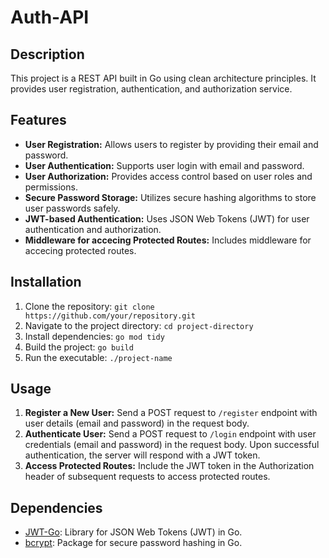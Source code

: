 # Auth-API

## Description
This project is a REST API built in Go using clean architecture principles. It provides user registration, authentication, and authorization service.

## Features
- **User Registration:** Allows users to register by providing their email and password.
- **User Authentication:** Supports user login with email and password.
- **User Authorization:** Provides access control based on user roles and permissions.
- **Secure Password Storage:** Utilizes secure hashing algorithms to store user passwords safely.
- **JWT-based Authentication:** Uses JSON Web Tokens (JWT) for user authentication and authorization.
- **Middleware for accecing Protected Routes:** Includes middleware for accecing protected routes.

## Installation
1. Clone the repository: `git clone https://github.com/your/repository.git`
2. Navigate to the project directory: `cd project-directory`
3. Install dependencies: `go mod tidy`
4. Build the project: `go build`
5. Run the executable: `./project-name`

## Usage
1. **Register a New User:** Send a POST request to `/register` endpoint with user details (email and password) in the request body.
2. **Authenticate User:** Send a POST request to `/login` endpoint with user credentials (email and password) in the request body. Upon successful authentication, the server will respond with a JWT token.
3. **Access Protected Routes:** Include the JWT token in the Authorization header of subsequent requests to access protected routes.

## Dependencies
- [JWT-Go](https://github.com/dgrijalva/jwt-go): Library for JSON Web Tokens (JWT) in Go.
- [bcrypt](https://pkg.go.dev/golang.org/x/crypto/bcrypt): Package for secure password hashing in Go.
